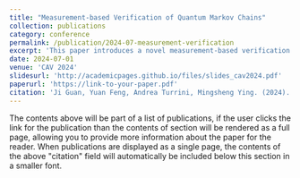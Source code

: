 ```yaml
---
title: "Measurement-based Verification of Quantum Markov Chains"
collection: publications
category: conference
permalink: /publication/2024-07-measurement-verification
excerpt: 'This paper introduces a novel measurement-based verification method for quantum Markov chains.'
date: 2024-07-01
venue: 'CAV 2024'
slidesurl: 'http://academicpages.github.io/files/slides_cav2024.pdf'
paperurl: 'https://link-to-your-paper.pdf'
citation: 'Ji Guan, Yuan Feng, Andrea Turrini, Mingsheng Ying. (2024). &quot;Measurement-based Verification of Quantum Markov Chains.&quot; <i>CAV 2024</i>.'
---
```

The contents above will be part of a list of publications, if the user clicks the link for the publication than the contents of section will be rendered as a full page, allowing you to provide more information about the paper for the reader. When publications are displayed as a single page, the contents of the above "citation" field will automatically be included below this section in a smaller font.
